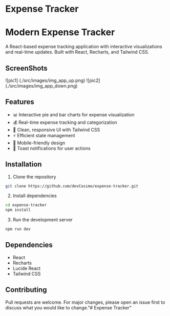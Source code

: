 # Expense Tracker

# Modern Expense Tracker

A React-based expense tracking application with interactive visualizations and real-time updates. Built with React, Recharts, and Tailwind CSS.

## ScreenShots


![pic1] (./src/images/img_app_up.png)
![pic2] (./src/images/img_app_down.png)


## Features

- 📊 Interactive pie and bar charts for expense visualization
- 💰 Real-time expense tracking and categorization
- 🎨 Clean, responsive UI with Tailwind CSS
- ⚡ Efficient state management
- 📱 Mobile-friendly design
- 🔔 Toast notifications for user actions

## Installation

1. Clone the repository
```bash
git clone https://github.com/devCosimo/expense-tracker.git
```

2. Install dependencies
```bash
cd expense-tracker
npm install
```

3. Run the development server
```bash
npm run dev
```

## Dependencies

- React
- Recharts
- Lucide React
- Tailwind CSS

## Contributing

Pull requests are welcome. For major changes, please open an issue first to discuss what you would like to change."# Expense Tracker"
